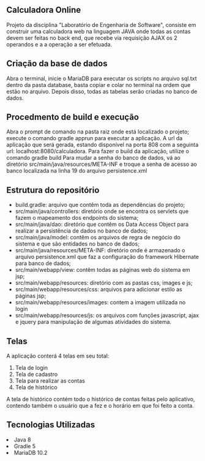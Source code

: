<h2> Calculadora Online</h2>
Projeto da disciplina "Laboratório de Engenharia de Software", consiste em construir uma calculadora web na linguagem JAVA onde todas as contas devem ser feitas no back end, que recebe via requisição AJAX os 2 operandos e a a operação a ser efetuada.

<h2>Criação da base de dados</h2>

Abra o terminal, inicie o MariaDB para executar os scripts no arquivo sql.txt dentro da pasta database, basta copiar e colar no terminal na ordem que estão no arquivo. Depois disso, todas as tabelas serão criadas no banco de dados.

<h2>Procedmento de build e execução</h2>
Abra o prompt de comando na pasta raiz onde está localizado o projeto; execute o comando gradle apprun para executar a aplicação. A url da aplicação que será gerada, estando disponível na porta 808 com a seguinta url: localhost:8080/calculadora.
Para fazer o build da aplicação, utilize o comando gradle build
Para mudar a senha do banco de dados, vá ao diretório src/main/java/resources/META-INF e troque a senha de acesso ao banco localizada na linha 19 do arquivo persistence.xml

<h2>Estrutura do repositório</h2>
<ul>
    <li>build.gradle: arquivo que contêm toda as dependências do projeto;</li>
    <li>src/main/java/controllers: diretório onde se encontra os servlets que fazem o mapeamento dos endpoints do sistema;</li>
    <li>src/main/java/dao: diretório que contêm os Data Access Object para realizar a persistência de dados no banco de dados;</li>
    <li>src/main/java/model: contêm os arquivos de regra de negócio do sistema e que são entidades no banco de dados;</li>
    <li>src/main/java/resources/META-INF: diretório onde é armazenado o arquivo persistence.xml que faz a configuração do framework Hibernate para banco de dados;</li>
    <li>src/main/webapp/view: contêm todas as páginas web do sistema em jsp;</li>
    <li>src/main/webapp/resources: diretório com as pastas css, images e js; </li>
    <li>src/main/webapp/resources/css: arquivos para adicionar estilo as páginas jsp;</li>
    <li>src/main/webapp/resources/images: contem a imagem utilizada no login</li>
    <li>src/main/webapp/resources/js: os arquivos com funções javascript, ajax e jquery para manipulação de algumas atividades do sistema.</li>
</ul>

<h2>Telas</h2>
A aplicação conterá 4 telas em seu total:
<ol>
    <li>Tela de login</li>
    <li>Tela de cadastro</li>
    <li>Tela para realizar as contas</li>
    <li>Tela de histórico</li>
</ol>
A tela de histórico contém todo o histórico de contas feitas pelo aplicativo, contendo também o usuário que a fez e o horário em que foi feito a conta.

<h2>Tecnologias Utilizadas</h2>

<li>Java 8</li>
<li>Gradle 5</li>
<li>MariaDB 10.2</li>
